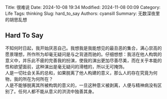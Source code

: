 Title: 很难说
Date: 2024-10-08 19:34
Modified: 2024-11-08 00:09
Category: Life
Tags: thinking
Slug: hard_to_say
Authors: cyansill
Summary: 无数深夜里的胡思乱想

## Hard To Say

不知何时日起，我开始厌恶自己。我想我是我能想见的最丑恶的集合，满心崇高的愿景理想，所作所为却毫无疑问是与之背道而驰的。仔细想想：我活在他人构筑的意义中，并乐此不疲的完善我的扮演，使我的演出更加尽善尽美，而在关乎本能的性和欲望面前，这种演出是毫无疑问的滑稽的，所以无可掩饰。  
人是一切社会关系的总和，如果脱离了他人构建的意义，那么人的存在究竟为何物，我的所在为何所在？  
人是不能够脱离其所被构筑的意义的，一旦这种意义被剥离，人便与精神病没有区别了。任何人都不能从意义的洪流中独善其身。  
